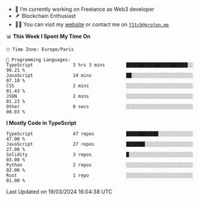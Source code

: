 - 🔭 I’m currently working on Freelance as Web3 developer
- 🪶 Blockchain Enthusiast
- 👨‍💻 You can visit my [website](https://f1tch.xyz) or contact me on [`f1tch@proton.me`](mailto:f1tch@proton.me)

<!--START_SECTION:waka-->
📊 **This Week I Spent My Time On** 

```text
🕑︎ Time Zone: Europe/Paris

💬 Programming Languages: 
TypeScript               3 hrs 3 mins        ███████████████████████░░   90.21 % 
JavaScript               14 mins             ██░░░░░░░░░░░░░░░░░░░░░░░   07.10 % 
CSS                      2 mins              ░░░░░░░░░░░░░░░░░░░░░░░░░   01.43 % 
JSON                     2 mins              ░░░░░░░░░░░░░░░░░░░░░░░░░   01.23 % 
Other                    0 secs              ░░░░░░░░░░░░░░░░░░░░░░░░░   00.03 % 
```

**I Mostly Code in TypeScript** 

```text
TypeScript               47 repos            ████████████░░░░░░░░░░░░░   47.00 % 
JavaScript               27 repos            ███████░░░░░░░░░░░░░░░░░░   27.00 % 
Solidity                 3 repos             █░░░░░░░░░░░░░░░░░░░░░░░░   03.00 % 
Python                   2 repos             ░░░░░░░░░░░░░░░░░░░░░░░░░   02.00 % 
Rust                     1 repo              ░░░░░░░░░░░░░░░░░░░░░░░░░   01.00 % 
```




 Last Updated on 19/03/2024 16:04:38 UTC
<!--END_SECTION:waka-->
